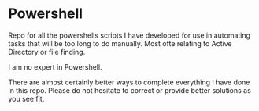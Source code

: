 # Powershell
Repo for all the powershells scripts I have developed for use in automating tasks that will be too long to do manually. Most ofte relating to Active Directory or file finding.

I am no expert in Powershell.

There are almost certainly better ways to complete everything I have done in this repo. Please do not hesitate to correct or provide better solutions as you see fit. 
